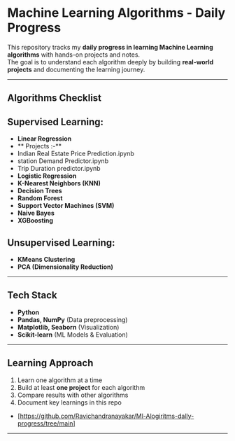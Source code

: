 # Machine Learning Algorithms - Daily Progress

This repository tracks my **daily progress in learning Machine Learning algorithms** with hands-on projects and notes.  
The goal is to understand each algorithm deeply by building **real-world projects** and documenting the learning journey.  

---

##  Algorithms Checklist
## **Supervised Learning:**

-  **Linear Regression**
-  ** Projects :-**
-  Indian Real Estate Price Prediction.ipynb
-  station Demand Predictor.ipynb
-  Trip Duration predictor.ipynb
-  **Logistic Regression** 
-  **K-Nearest Neighbors (KNN)** 
-  **Decision Trees**   
-  **Random Forest** 
-  **Support Vector Machines (SVM)** 
-  **Naive Bayes**
-  **XGBoosting**

## **Unsupervised Learning:**
-   **KMeans Clustering**
-   **PCA (Dimensionality Reduction)**
---

##  Tech Stack
- **Python**  
- **Pandas, NumPy** (Data preprocessing)  
- **Matplotlib, Seaborn** (Visualization)  
- **Scikit-learn** (ML Models & Evaluation)  

---

##  Learning Approach
1. Learn one algorithm at a time  
2. Build at least **one project** for each algorithm  
3. Compare results with other algorithms  
4. Document key learnings in this repo
- [https://github.com/Ravichandranayakar/Ml-Alogiritms-dally-progress/tree/main]
---












